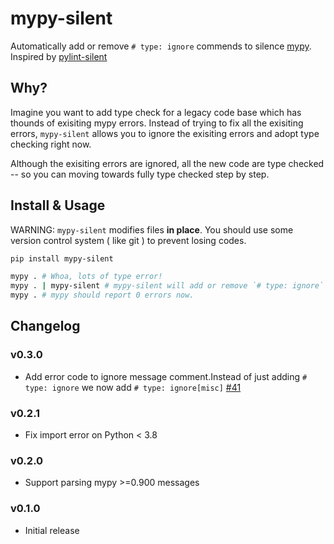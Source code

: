 # mypy-silent

Automatically add or remove `# type: ignore` commends to silence [mypy](https://github.com/python/mypy). Inspired by [pylint-silent](https://github.com/udifuchs/pylint-silent/)

## Why?

Imagine you want to add type check for a legacy code base which has thounds of exisiting mypy errors.
Instead of trying to fix all the exisiting errors, `mypy-silent` allows you to ignore the exisiting errors and adopt type checking right now.

Although the exisiting errors are ignored, all the new code are type checked -- so you can moving towards fully type checked step by step.

## Install & Usage
WARNING: `mypy-silent` modifies files **in place**. You should use some version control system ( like git ) to prevent losing codes.
```bash
pip install mypy-silent

mypy . # Whoa, lots of type error!
mypy . | mypy-silent # mypy-silent will add or remove `# type: ignore` commends to your code
mypy . # mypy should report 0 errors now.
```

## Changelog

### v0.3.0

- Add error code to ignore message comment.Instead of just adding `# type: ignore` we now add `# type: ignore[misc]` [#41](https://github.com/whtsky/mypy-silent/pull/41)

### v0.2.1

- Fix import error on Python < 3.8

### v0.2.0

- Support parsing mypy >=0.900 messages

### v0.1.0

- Initial release
